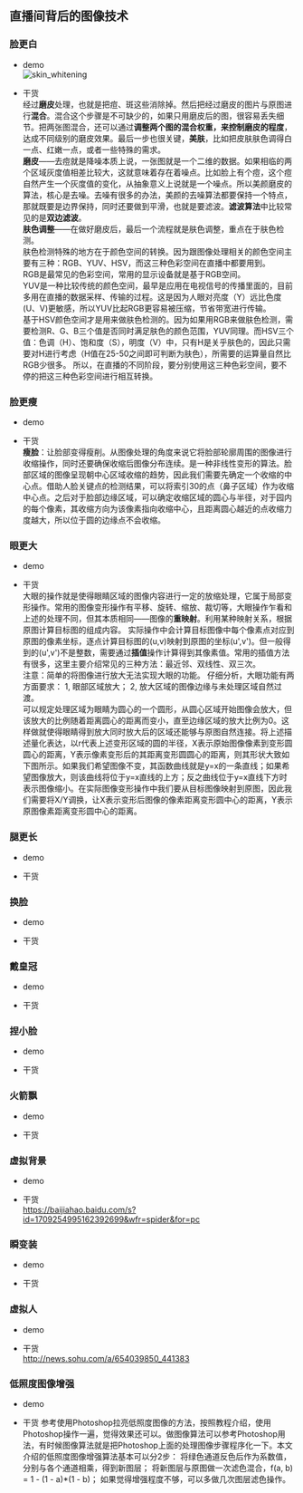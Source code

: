 ## 直播间背后的图像技术


### 脸更白 
* demo   
![skin_whitening](https://github.com/lix19937/opencv-cookbook/assets/38753233/7a02ea4a-8d32-4ab8-bbcc-2eca9a9fce32)    



* 干货   
经过**磨皮**处理，也就是把痘、斑这些消除掉。然后把经过磨皮的图片与原图进行**混合**。混合这个步骤是不可缺少的，如果只用磨皮后的图，很容易丢失细节。把两张图混合，还可以通过**调整两个图的混合权重，来控制磨皮的程度**，达成不同级别的磨皮效果。最后一步也很关键，**美肤**，比如把皮肤肤色调得白一点、红嫩一点，或者一些特殊的需求。   
**磨皮**——去痘就是降噪本质上说，一张图就是一个二维的数据。如果相临的两个区域灰度值相差比较大，这就意味着存在着噪点。比如脸上有个痘，这个痘自然产生一个灰度值的变化，从抽象意义上说就是一个噪点。所以美颜磨皮的算法，核心是去噪。去噪有很多的办法，美颜的去噪算法都要保持一个特点，那就既要是边界保持，同时还要做到平滑，也就是要滤波。**滤波算法**中比较常见的是**双边滤波**。  
**肤色调整**——在做好磨皮后，最后一个流程就是肤色调整，重点在于肤色检测。  
肤色检测特殊的地方在于颜色空间的转换。因为跟图像处理相关的颜色空间主要有三种：RGB、YUV、HSV，而这三种色彩空间在直播中都要用到。  
RGB是最常见的色彩空间，常用的显示设备就是基于RGB空间。  
YUV是一种比较传统的颜色空间，最早是应用在电视信号的传播里面的，目前多用在直播的数据采样、传输的过程。这是因为人眼对亮度（Y）远比色度(U、V)更敏感，所以YUV比起RGB更容易被压缩，节省带宽进行传输。   
基于HSV颜色空间才是用来做肤色检测的。因为如果用RGB来做肤色检测，需要检测R、G、B三个值是否同时满足肤色的颜色范围，YUV同理。而HSV三个值：色调（H）、饱和度（S），明度（V）中，只有H是关乎肤色的，因此只需要对H进行考虑（H值在25-50之间即可判断为肤色），所需要的运算量自然比RGB少很多。
所以，在直播的不同阶段，要分别使用这三种色彩空间，要不停的把这三种色彩空间进行相互转换。

### 脸更瘦  
* demo  


* 干货   
**瘦脸**：让脸部变得瘦削。从图像处理的角度来说它将脸部轮廓周围的图像进行收缩操作，同时还要确保收缩后图像分布连续。是一种非线性变形的算法。脸部区域的图像呈现朝中心区域收缩的趋势，因此我们需要先确定一个收缩的中心点。借助人脸关键点的检测结果，可以将索引30的点（鼻子区域）作为收缩中心点。之后对于脸部边缘区域，可以确定收缩区域的圆心与半径，对于园内的每个像素，其收缩方向为该像素指向收缩中心，且距离圆心越近的点收缩力度越大，所以位于圆的边缘点不会收缩。    

### 眼更大     
* demo  


* 干货    
大眼的操作就是使得眼睛区域的图像内容进行一定的放缩处理，它属于局部变形操作。常用的图像变形操作有平移、旋转、缩放、裁切等，大眼操作乍看和上述的处理不同，但其本质相同——图像的**重映射**。利用某种映射关系，根据原图计算目标图的组成内容。
实际操作中会计算目标图像中每个像素点对应到原图的像素坐标，逐点计算目标图的(u,v)映射到原图的坐标(u',v')。但一般得到的(u',v')不是整数，需要通过**插值**操作计算得到其像素值。常用的插值方法有很多，这里主要介绍常见的三种方法：最近邻、双线性、双三次。    
注意：简单的将图像进行放大无法实现大眼的功能。
仔细分析，大眼功能有两方面要求：
1, 眼部区域放大；
2, 放大区域的图像边缘与未处理区域自然过渡。  
可以规定处理区域为眼睛为圆心的一个圆形，从圆心区域开始图像会放大，但该放大的比例随着距离圆心的距离而变小，直至边缘区域的放大比例为0。这样做就使得眼睛得到放大同时放大后的区域还能够与原图自然连接。将上述描述量化表达，以r代表上述变形区域的圆的半径，X表示原始图像像素到变形圆圆心的距离，Y表示像素变形后的其距离变形圆圆心的距离，则其形状大致如下图所示。如果我们希望图像不变，其函数曲线就是y=x的一条直线；如果希望图像放大，则该曲线将位于y=x直线的上方；反之曲线位于y=x直线下方时表示图像缩小。在实际图像变形操作中我们要从目标图像映射到原图，因此我们需要将X/Y调换，让X表示变形后图像的像素距离变形圆中心的距离，Y表示原图像素距离变形圆中心的距离。

### 腿更长  
* demo  


* 干货

  
### 换脸 
* demo  


* 干货

 
### 戴皇冠  
* demo  


* 干货

### 捏小脸     
* demo  


* 干货


### 火箭飘   
* demo  


* 干货

### 虚拟背景    
* demo  


* 干货   
https://baijiahao.baidu.com/s?id=1709254995162392699&wfr=spider&for=pc


### 瞬变装  
* demo  


* 干货   


### 虚拟人    
* demo  


* 干货     
http://news.sohu.com/a/654039850_441383   


### 低照度图像增强     
* demo  


* 干货
参考使用Photoshop拉亮低照度图像的方法，按照教程介绍，使用Photoshop操作一遍，觉得效果还可以。做图像算法可以参考Photoshop用法，有时候图像算法就是把Photoshop上面的处理图像步骤程序化一下。本文介绍的低照度图像增强算法基本可以分2步：
将绿色通道反色后作为系数值，分别与各个通道相乘，得到新图层；
将新图层与原图做一次滤色混合，f(a, b) = 1 - (1 - a)*(1 - b)；
如果觉得增强程度不够，可以多做几次图层滤色操作。





